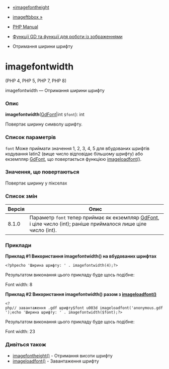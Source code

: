 - [«imagefontheight](function.imagefontheight.md)
- [imageftbbox »](function.imageftbbox.md)

- [PHP Manual](index.md)
- [Функції GD та функції для роботи із зображеннями](ref.image.md)
- Отримання ширини шрифту

# imagefontwidth

(PHP 4, PHP 5, PHP 7, PHP 8)

imagefontwidth — Отримання ширини шрифту

### Опис

**imagefontwidth**([GdFont](class.gdfont.md)\|int `$font`): int

Повертає ширину символу шрифту.

### Список параметрів

`font`
Може приймати значення 1, 2, 3, 4, 5 для вбудованих шрифтів
кодування latin2 (вище число відповідає більшому шрифту) або
екземпляр [GdFont](class.gdfont.md), що повертається функцією
[imageloadfont()](function.imageloadfont.md).

### Значення, що повертаються

Повертає ширину у пікселах

### Список змін

| Версія | Опис                                                                                                                               |
| ------ | ---------------------------------------------------------------------------------------------------------------------------------- |
| 8.1.0  | Параметр `font` тепер приймає як екземпляр [GdFont](class.gdfont.md), і ціле число (int); раніше приймалося лише ціле число (int). |

### Приклади

**Приклад #1 Використання **imagefontwidth()** на вбудованих шрифтах**

`<?phpecho 'Ширина шрифту: ' . imagefontwidth(4);?> `

Результатом виконання цього прикладу буде щось подібне:

Font width: 8

**Приклад #2 Використання **imagefontwidth()** разом з
[imageloadfont()](function.imageloadfont.md)**

` <?php// завантаження .gdf шрифту$font u003d imageloadfont('anonymous.gdf');echo 'Ширина шрифту: ' . imagefontwidth($font);?> `

Результатом виконання цього прикладу буде щось подібне:

Font width: 23

### Дивіться також

- [imagefontheight()](function.imagefontheight.md) - Отримання
висоти шрифту
- [imageloadfont()](function.imageloadfont.md) - Завантаження шрифту
